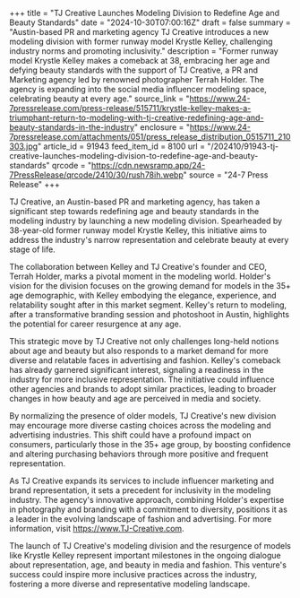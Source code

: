 +++
title = "TJ Creative Launches Modeling Division to Redefine Age and Beauty Standards"
date = "2024-10-30T07:00:16Z"
draft = false
summary = "Austin-based PR and marketing agency TJ Creative introduces a new modeling division with former runway model Krystle Kelley, challenging industry norms and promoting inclusivity."
description = "Former runway model Krystle Kelley makes a comeback at 38, embracing her age and defying beauty standards with the support of TJ Creative, a PR and Marketing agency led by renowned photographer Terrah Holder. The agency is expanding into the social media influencer modeling space, celebrating beauty at every age."
source_link = "https://www.24-7pressrelease.com/press-release/515711/krystle-kelley-makes-a-triumphant-return-to-modeling-with-tj-creative-redefining-age-and-beauty-standards-in-the-industry"
enclosure = "https://www.24-7pressrelease.com/attachments/051/press_release_distribution_0515711_210303.jpg"
article_id = 91943
feed_item_id = 8100
url = "/202410/91943-tj-creative-launches-modeling-division-to-redefine-age-and-beauty-standards"
qrcode = "https://cdn.newsramp.app/24-7PressRelease/qrcode/2410/30/rush78ih.webp"
source = "24-7 Press Release"
+++

<p>TJ Creative, an Austin-based PR and marketing agency, has taken a significant step towards redefining age and beauty standards in the modeling industry by launching a new modeling division. Spearheaded by 38-year-old former runway model Krystle Kelley, this initiative aims to address the industry's narrow representation and celebrate beauty at every stage of life.</p><p>The collaboration between Kelley and TJ Creative's founder and CEO, Terrah Holder, marks a pivotal moment in the modeling world. Holder's vision for the division focuses on the growing demand for models in the 35+ age demographic, with Kelley embodying the elegance, experience, and relatability sought after in this market segment. Kelley's return to modeling, after a transformative branding session and photoshoot in Austin, highlights the potential for career resurgence at any age.</p><p>This strategic move by TJ Creative not only challenges long-held notions about age and beauty but also responds to a market demand for more diverse and relatable faces in advertising and fashion. Kelley's comeback has already garnered significant interest, signaling a readiness in the industry for more inclusive representation. The initiative could influence other agencies and brands to adopt similar practices, leading to broader changes in how beauty and age are perceived in media and society.</p><p>By normalizing the presence of older models, TJ Creative's new division may encourage more diverse casting choices across the modeling and advertising industries. This shift could have a profound impact on consumers, particularly those in the 35+ age group, by boosting confidence and altering purchasing behaviors through more positive and frequent representation.</p><p>As TJ Creative expands its services to include influencer marketing and brand representation, it sets a precedent for inclusivity in the modeling industry. The agency's innovative approach, combining Holder's expertise in photography and branding with a commitment to diversity, positions it as a leader in the evolving landscape of fashion and advertising. For more information, visit <a href='https://www.TJ-Creative.com' rel='nofollow' target='_blank'>https://www.TJ-Creative.com</a>.</p><p>The launch of TJ Creative's modeling division and the resurgence of models like Krystle Kelley represent important milestones in the ongoing dialogue about representation, age, and beauty in media and fashion. This venture's success could inspire more inclusive practices across the industry, fostering a more diverse and representative modeling landscape.</p>